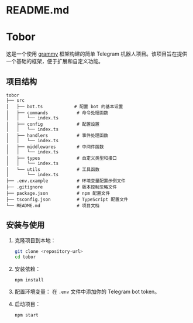 # README.md

# Tobor

这是一个使用 [grammy](https://grammy.dev/zh/) 框架构建的简单 Telegram 机器人项目。该项目旨在提供一个基础的框架，便于扩展和自定义功能。

## 项目结构

```
tobor
├── src
│   ├── bot.ts            # 配置 bot 的基本设置
│   ├── commands           # 命令处理函数
│   │   └── index.ts
│   ├── config             # 配置设置
│   │   └── index.ts
│   ├── handlers           # 事件处理函数
│   │   └── index.ts
│   ├── middlewares        # 中间件函数
│   │   └── index.ts
│   ├── types              # 自定义类型和接口
│   │   └── index.ts
│   └── utils              # 工具函数
│       └── index.ts
├── .env.example           # 环境变量配置示例文件
├── .gitignore             # 版本控制忽略文件
├── package.json           # npm 配置文件
├── tsconfig.json          # TypeScript 配置文件
└── README.md              # 项目文档
```

## 安装与使用

1. 克隆项目到本地：
   ```bash
   git clone <repository-url>
   cd tobor
   ```

2. 安装依赖：
   ```bash
   npm install
   ```

3. 配置环境变量：
   在 `.env` 文件中添加你的 Telegram bot token。

4. 启动项目：
   ```bash
   npm start
   ```
